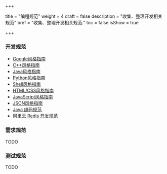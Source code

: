 +++

title = "编程规范"
weight = 4
draft = false
description = "收集、整理开发相关规范"
bref = "收集、整理开发相关规范."
toc = false
isShow = true

+++

### 开发规范

- [Google风格指南](https://github.com/google/styleguide)
- [C++风格指南](https://google.github.io/styleguide/cppguide.html)
- [Java风格指南](https://google.github.io/styleguide/javaguide.html)
- [Python风格指南](https://google.github.io/styleguide/pyguide.html)
- [Shell风格指南](https://google.github.io/styleguide/shell.xml) 
- [HTML/CSS风格指南](https://google.github.io/styleguide/htmlcssguide.html)
- [JavaScript风格指南](https://google.github.io/styleguide/jsguide.html)
- [JSON风格指南](https://google.github.io/styleguide/jsoncstyleguide.xml)
- [Java 编码规范](https://waylau.gitbooks.io/java-code-conventions/)
- [阿里云 Redis 开发规范](https://mp.weixin.qq.com/s?__biz=MzIwMjE3MDIwMA==&mid=2247484583&idx=1&sn=fafbfbd454ac9e573a33ba0f61ab4677&chksm=96e38e90a1940786838d55c19391f30aac5d9f69effa8bd3ae6b468279b300d4542fbfd02986#rd)

### 需求规范
TODO

### 测试规范
TODO
